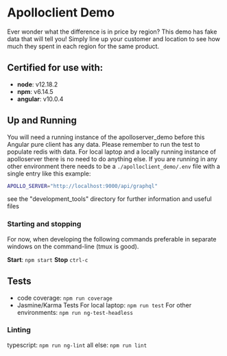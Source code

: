 # Apolloclient Demo
Ever wonder what the difference is in price by region? This demo has fake data that will tell you! Simply line up your customer and location to see how much they spent in each region for the same product.

## Certified for use with:
* **node**: v12.18.2
* **npm**: v6.14.5
* **angular**: v10.0.4

## Up and Running
You will need a running instance of the apolloserver_demo before this Angular pure client has any data. Please remember to run the test to populate redis with data. For local laptop and a locally running instance of apolloserver there is no need to do anything else. If you are running in any other environment there needs to be a `./apolloclient_demo/.env` file with a single entry like this example:

```bash
APOLLO_SERVER="http://localhost:9000/api/graphql"
```

see the "development_tools" directory for further information and useful files

### Starting and stopping
For now, when developing the following commands preferable in separate windows
on the command-line (tmux is good).

**Start**: `npm start`
**Stop** `ctrl-c`

## Tests
* code coverage: `npm run coverage`
* Jasmine/Karma Tests
For local laptop: `npm run test`
For other environments: `npm run ng-test-headless`

### Linting
typescript: `npm run ng-lint`
all else: `npm run lint`
